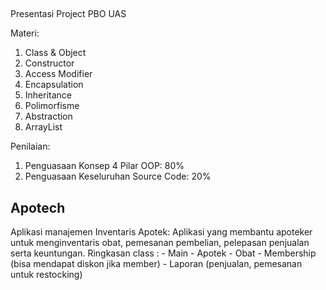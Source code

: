 ##

Presentasi Project PBO UAS

Materi: 
1. Class & Object
2. Constructor
3. Access Modifier
4. Encapsulation
5. Inheritance
6. Polimorfisme
7. Abstraction
8. ArrayList

Penilaian: 
1. Penguasaan Konsep 4 Pilar OOP: 80%
2. Penguasaan Keseluruhan Source Code: 20%

## Apotech
Aplikasi manajemen Inventaris Apotek: Aplikasi yang membantu apoteker untuk menginventaris obat, pemesanan pembelian, pelepasan penjualan serta keuntungan. Ringkasan class :
    - Main
    - Apotek
    - Obat
    - Membership (bisa mendapat diskon jika member)
    - Laporan (penjualan, pemesanan untuk restocking)
